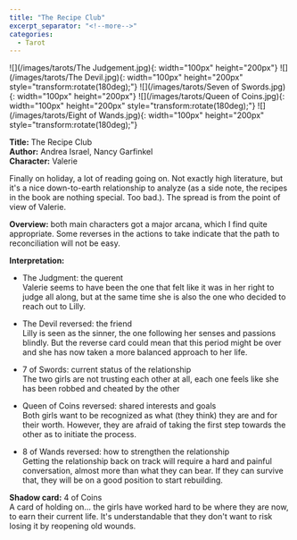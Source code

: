 ```yaml
---
title: "The Recipe Club"
excerpt_separator: "<!--more-->"
categories:
  - Tarot
---
```


![](/images/tarots/The Judgement.jpg){: width="100px" height="200px"}
![](/images/tarots/The Devil.jpg){: width="100px" height="200px" style="transform:rotate(180deg);"}
![](/images/tarots/Seven of Swords.jpg){: width="100px" height="200px"}
![](/images/tarots/Queen of Coins.jpg){: width="100px" height="200px" style="transform:rotate(180deg);"}
![](/images/tarots/Eight of Wands.jpg){: width="100px" height="200px" style="transform:rotate(180deg);"}

**Title:** The Recipe Club \
**Author:**  Andrea Israel, Nancy Garfinkel \
**Character:** Valerie

Finally on holiday, a lot of reading going on. Not exactly high literature, but it's a nice down-to-earth relationship to analyze (as a side note, the recipes in the book are nothing special. Too bad.). The spread is from the point of view of Valerie.

<!--more-->

**Overview:** both main characters got a major arcana, which I find quite appropriate. Some reverses in the actions to take indicate that the path to reconciliation will not be easy.

**Interpretation:**

* The Judgment: the querent \
Valerie seems to have been the one that felt like it was in her right to judge all along, but at the same time she is also the one who decided to reach out to Lilly.

* The Devil reversed: the friend \
Lilly is seen as the sinner, the one following her senses and passions blindly. But the reverse card could mean that this period might be over and she has now taken a more balanced approach to her life.

* 7 of Swords: current status of the relationship \
The two girls are not trusting each other at all, each one feels like she has been robbed and cheated by the other

* Queen of Coins reversed: shared interests and goals \
Both girls want to be recognized as what (they think) they are and for their worth. However, they are afraid of taking the first step towards the other as to initiate the process.

* 8 of Wands reversed: how to strengthen the relationship \
Getting the relationship back on track will require a hard and painful conversation, almost more than what they can bear. If they can survive that, they will be on a good position to start rebuilding.

**Shadow card:** 4 of Coins \
A card of holding on... the girls have worked hard to be where they are now, to earn their current life. It's understandable that they don't want to risk losing it by reopening old wounds.